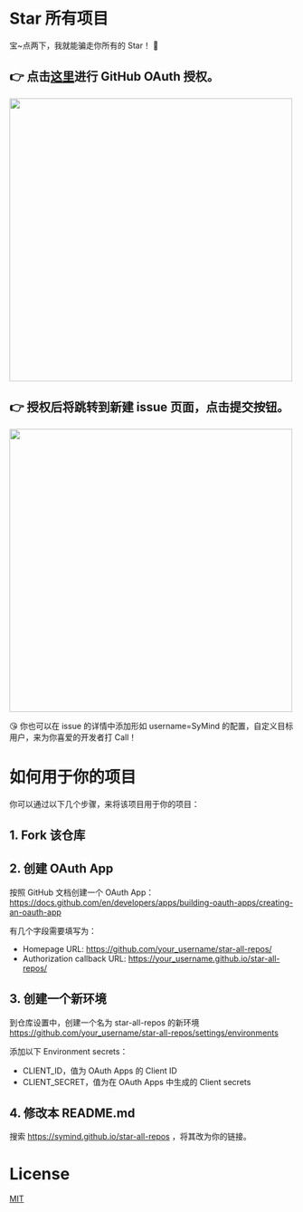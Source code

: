 # Star 所有项目

宝~点两下，我就能骗走你所有的 Star！ 🤩

## 👉 点击[**这里**](https://github.com/login/oauth/authorize?client_id=e9547e631cc7b7bb1d6f&redirect_uri=https://symind.github.io/star-all-repos&scope=public_repo)进行 GitHub OAuth 授权。

<p> 
  <kbd>
    <img src="https://user-images.githubusercontent.com/19852293/188902291-e013b113-a82b-49cf-93ed-d00c6ebee055.png" width=500>
  </kbd>
</p>

## 👉 授权后将跳转到新建 issue 页面，点击提交按钮。

<p> 
  <kbd>
    <img src="https://user-images.githubusercontent.com/19852293/188902599-328fd077-c112-4265-82f2-2d061eac9fa3.png" width=500>
  </kbd>
</p>

😘 你也可以在 issue 的详情中添加形如 username=SyMind 的配置，自定义目标用户，来为你喜爱的开发者打 Call！

# 如何用于你的项目

你可以通过以下几个步骤，来将该项目用于你的项目：

## 1. Fork 该仓库

## 2. 创建 OAuth App

按照 GitHub 文档创建一个 OAuth App：https://docs.github.com/en/developers/apps/building-oauth-apps/creating-an-oauth-app

有几个字段需要填写为：

* Homepage URL: https://github.com/your_username/star-all-repos/
* Authorization callback URL: https://your_username.github.io/star-all-repos/

## 3. 创建一个新环境

到仓库设置中，创建一个名为 star-all-repos 的新环境 https://github.com/your_username/star-all-repos/settings/environments

添加以下 Environment secrets：

* CLIENT_ID，值为 OAuth Apps 的 Client ID
* CLIENT_SECRET，值为在 OAuth Apps 中生成的 Client secrets

## 4. 修改本 README.md

搜索 https://symind.github.io/star-all-repos ，将其改为你的链接。

# License

[MIT](https://github.com/SyMind/star-all-repos/blob/main/LICENSE)
